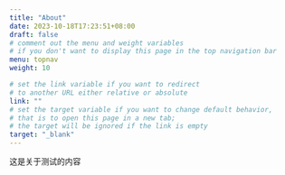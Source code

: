 ```yaml
---
title: "About"
date: 2023-10-18T17:23:51+08:00
draft: false
# comment out the menu and weight variables
# if you don't want to display this page in the top navigation bar
menu: topnav
weight: 10

# set the link variable if you want to redirect 
# to another URL either relative or absolute
link: ""
# set the target variable if you want to change default behavior, 
# that is to open this page in a new tab; 
# the target will be ignored if the link is empty
target: "_blank"
---
```


这是关于测试的内容

